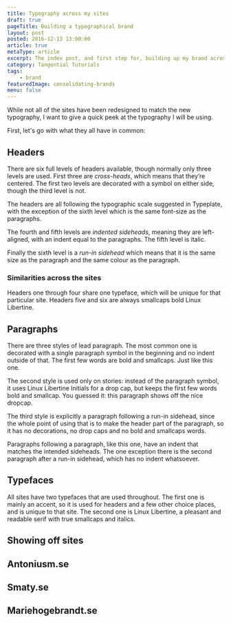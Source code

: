 ```yaml
---
title: Typography across my sites
draft: true
pageTitle: Building a typographical brand
layout: post
posted: 2016-12-13 13:00:00
article: true
metaType: article
excerpt: The index post, and first step for, building up my brand across sites and social media.
category: Tangential Tutorials
tags:
    - brand
featuredImage: consolidating-brands
menu: false
---
```


<p class="c-lead c-lead--ornamented"><span class="c-lead__opening">While not all of the</span> sites have been redesigned to match the new typography, I want to give a quick peek at the typography I will be using.</p>

First, let's go with what they all have in common:

## Headers
There are six full levels of headers available, though normally only three levels are used. First three are *cross-heads*, which means that they’re centered. The first two levels are decorated with a symbol on either side, though the third level is not.

The headers are all following the typographic scale suggested in Typeplate, with the exception of the sixth level which is the same font-size as the paragraphs.

The fourth and fifth levels are *indented sideheads*, meaning they are left-aligned, with an indent equal to the paragraphs. The fifth level is italic.

Finally the sixth level is a *run-in sidehead* which means that it is the same size as the paragraph and the same colour as the paragraph.

### Similarities across the sites
Headers one through four share one typeface, which will be unique for that particular site. Headers five and six are always smallcaps bold Linux Libertine.

## Paragraphs
<p class="c-lead c-lead--ornamented"><span class="c-lead__opening">There are three styles of</span> lead paragraph. The most common one is decorated with a single paragraph symbol in the beginning and no indent outside of that. The first few words are bold and smallcaps. Just like this one.</p>

<p class="c-lead c-lead--dropcap"><span class="c-lead__opening">The second style is used only</span> on stories: instead of the paragraph symbol, it uses Linux Libertine Initials for a drop cap, but keeps the first few words bold and smallcap. You guessed it: this paragraph shows off the nice dropcap.</p>

The third style is explicitly a paragraph following a run-in sidehead, since the whole point of using that is to make the header part of the paragraph, so it has no decorations, no drop caps and no bold and smallcaps words.

Paragraphs following a paragraph, like this one, have an indent that matches the intended sideheads. The one exception there is the second paragraph after a run-in sidehead, which has no indent whatsoever.

## Typefaces
All sites have two typefaces that are used throughout. The first one is mainly an accent, so it is used for headers and a few other choice places, and is unique to that site. The second one is Linux Libertine, a pleasant and readable serif with true smallcaps and italics.

## Showing off sites

## Antoniusm.se

## Smaty.se

## Mariehogebrandt.se
